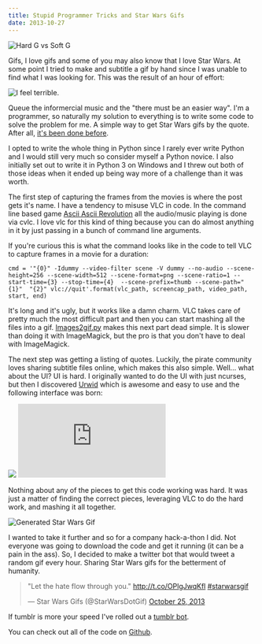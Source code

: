 ```yaml
---
title: Stupid Programmer Tricks and Star Wars Gifs
date: 2013-10-27
---
```


![Hard G vs Soft G](http://i.imgur.com/ns3sMmh.gif)

Gifs, I love gifs and some of you may also know that I love Star Wars. At some point I tried to make and subtitle a gif by hand since I was unable to find what I was looking for. This was the result of an hour of effort:

![I feel terrible.](http://25.media.tumblr.com/c2a4e61058951d125dac608910536c39/tumblr_ms855zjsL61qgwt1uo1_r1_400.gif)

Queue the informercial music and the "there must be an easier way". I'm a programmer, so naturally my solution to everything is to write some code to solve the problem for me. A simple way to get Star Wars gifs by the quote. After all, [it's been done before](http://wirescenes.tumblr.com/).

I opted to write the whole thing in Python since I rarely ever write Python and I would still very much so consider myself a Python novice. I also initially set out to write it in Python 3 on Windows and I threw out both of those ideas when it ended up being way more of a challenge than it was worth.

The first step of capturing the frames from the movies is where the post gets it's name. I have a tendency to misuse VLC in code. In the command line based game [Ascii Ascii Revolution](https://github.com/LindseyB/AsciiAsciiRevolution) all the audio/music playing is done via cvlc.  I love vlc for this kind of thing because you can do almost anything in it by just passing in a bunch of command line arguments.

If you're curious this is what the command looks like in the code to tell VLC to capture frames in a movie for a duration:

```
cmd = '"{0}" -Idummy --video-filter scene -V dummy --no-audio --scene-height=256 --scene-width=512 --scene-format=png --scene-ratio=1 --start-time={3} --stop-time={4}  --scene-prefix=thumb --scene-path="{1}"  "{2}" vlc://quit'.format(vlc_path, screencap_path, video_path, start, end)
```

It's long and it's ugly, but it works like a damn charm. VLC takes care of pretty much the most difficult part and then you can start mashing all the files into a gif. [Images2gif.py](https://code.google.com/p/visvis/source/browse/images2gif.py?r=d82415598349aa47ba3d5b226124fc9b6ba72353) makes this next part dead simple. It is slower than doing it with ImageMagick, but the pro is that you don't have to deal with ImageMagick.

The next step was getting a listing of quotes. Luckily, the pirate community loves sharing subtitle files online, which makes this also simple. Well... what about the UI? UI is hard. I originally wanted to do the UI with just ncurses, but then I discovered [Urwid](http://excess.org/urwid/) which is awesome and easy to use and the following interface was born:

<div class="youtube_resize">
	<img src="/images/youtube_placeholder.png">
	<iframe class="youtube_frame" src="http://www.youtube.com/embed/n387eBqnw1o?rel=0" frameborder="0" allowfullscreen></iframe>
</div>

Nothing about any of the pieces to get this code working was hard. It was just a matter of finding the correct pieces, leveraging VLC to do the hard work, and mashing it all together.

![Generated Star Wars Gif](star_wars.gif)

I wanted to take it further and so for a company hack-a-thon I did. Not everyone was going to download the code and get it running (it can be a pain in the ass). So, I decided to make a twitter bot that would tweet a random gif every hour. Sharing Star Wars gifs for the betterment of humanity.

<blockquote class="twitter-tweet"><p>&quot;Let the hate flow through you.&quot; <a href="http://t.co/OPlgJwqKfl">http://t.co/OPlgJwqKfl</a> <a href="https://twitter.com/search?q=%23starwarsgif&amp;src=hash">#starwarsgif</a></p>&mdash; Star Wars Gifs (@StarWarsDotGif) <a href="https://twitter.com/StarWarsDotGif/statuses/393818442673168384">October 25, 2013</a></blockquote>
<script async src="//platform.twitter.com/widgets.js" charset="utf-8"></script>

If tumblr is more your speed I've rolled out a [tumblr bot](http://starwarsgifsasaservice.tumblr.com/).

You can check out all of the code on [Github](https://github.com/LindseyB/starwars-dot-gif).



